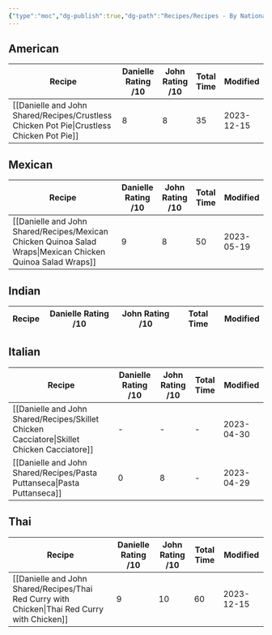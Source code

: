 ```yaml
---
{"type":"moc","dg-publish":true,"dg-path":"Recipes/Recipes - By Nationality.md","permalink":"/recipes/recipes-by-nationality/","dgPassFrontmatter":true}
---
```



## American
| Recipe                                                                                       | Danielle Rating /10 | John Rating /10 | Total Time | Modified   |
| -------------------------------------------------------------------------------------------- | ------------------- | --------------- | ---------- | ---------- |
| [[Danielle and John Shared/Recipes/Crustless Chicken Pot Pie\|Crustless Chicken Pot Pie]] | 8                   | 8               | 35         | 2023-12-15 |


## Mexican
| Recipe                                                                                                         | Danielle Rating /10 | John Rating /10 | Total Time | Modified   |
| -------------------------------------------------------------------------------------------------------------- | ------------------- | --------------- | ---------- | ---------- |
| [[Danielle and John Shared/Recipes/Mexican Chicken Quinoa Salad Wraps\|Mexican Chicken Quinoa Salad Wraps]] | 9                   | 8               | 50         | 2023-05-19 |


## Indian
| Recipe | Danielle Rating /10 | John Rating /10 | Total Time | Modified |
| ------ | ------------------- | --------------- | ---------- | -------- |


## Italian
| Recipe                                                                                         | Danielle Rating /10 | John Rating /10 | Total Time | Modified   |
| ---------------------------------------------------------------------------------------------- | ------------------- | --------------- | ---------- | ---------- |
| [[Danielle and John Shared/Recipes/Skillet Chicken Cacciatore\|Skillet Chicken Cacciatore]] | \-                  | \-              | \-         | 2023-04-30 |
| [[Danielle and John Shared/Recipes/Pasta Puttanseca\|Pasta Puttanseca]]                     | 0                   | 8               | \-         | 2023-04-29 |


## Thai
| Recipe                                                                                           | Danielle Rating /10 | John Rating /10 | Total Time | Modified   |
| ------------------------------------------------------------------------------------------------ | ------------------- | --------------- | ---------- | ---------- |
| [[Danielle and John Shared/Recipes/Thai Red Curry with Chicken\|Thai Red Curry with Chicken]] | 9                   | 10              | 60         | 2023-12-15 |

